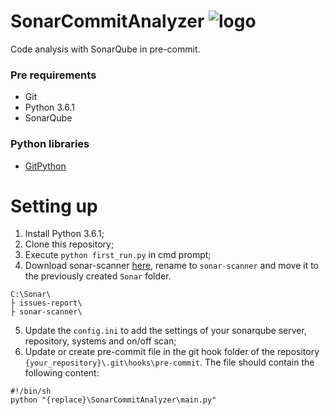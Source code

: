 # SonarCommitAnalyzer ![logo](https://s3-ap-northeast-1.amazonaws.com/qiita-tag-image/acaa785eea912847ad246c30f4673f58f8748882/medium.jpg?1468193129)
Code analysis with SonarQube in pre-commit.

### Pre requirements
- Git
- Python 3.6.1
- SonarQube

### Python libraries
- [GitPython](https://gitpython.readthedocs.io/en/stable/index.html)

# Setting up
1. Install Python 3.6.1;
2. Clone this repository;
3. Execute `python first_run.py` in cmd prompt;
4. Download sonar-scanner [here](https://docs.sonarqube.org/display/SCAN/Analyzing+with+SonarQube+Scanner), rename to `sonar-scanner` and move it to the previously created `Sonar` folder.
```
C:\Sonar\
├ issues-report\
├ sonar-scanner\
```
5. Update the `config.ini` to add the settings of your sonarqube server, repository, systems and on/off scan;
6. Update or create pre-commit file in the git hook folder of the repository `{your_repository}\.git\hooks\pre-commit`. The file should contain the following content:
```
#!/bin/sh
python "{replace}\SonarCommitAnalyzer\main.py"
```
